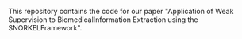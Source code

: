 This repository contains the code for our paper "Application of Weak Supervision to BiomedicalInformation Extraction using the SNORKELFramework".
